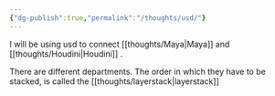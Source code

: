 ```yaml
---
{"dg-publish":true,"permalink":"/thoughts/usd/"}
---
```


I will be using usd to connect [[thoughts/Maya\|Maya]] and [[thoughts/Houdini\|Houdini]] . 

There are different departments. The order in which they have to be stacked, is called the [[thoughts/layerstack\|layerstack]] 